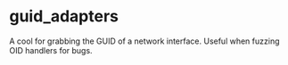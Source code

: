 # guid_adapters
A cool for grabbing the GUID of a network interface. Useful when fuzzing OID handlers for bugs.
